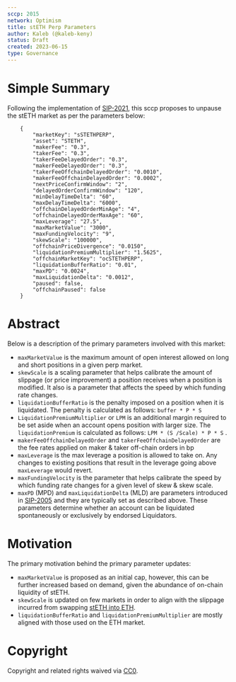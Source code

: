 ```yaml
---
sccp: 2015
network: Optimism
title: stETH Perp Parameters
author: Kaleb (@kaleb-keny)
status: Draft
created: 2023-06-15
type: Governance
---
```


# Simple Summary

Following the implementation of [SIP-2021](https://sips.synthetix.io/sips/sip-2021/), this sccp proposes to unpause the stETH market as per the parameters below:

```
	{
		"marketKey": "sSTETHPERP",
		"asset": "STETH",
		"makerFee": "0.3",
		"takerFee": "0.3",
		"takerFeeDelayedOrder": "0.3",
		"makerFeeDelayedOrder": "0.3",
		"takerFeeOffchainDelayedOrder": "0.0010",
		"makerFeeOffchainDelayedOrder": "0.0002",
		"nextPriceConfirmWindow": "2",
		"delayedOrderConfirmWindow": "120",
		"minDelayTimeDelta": "60",
		"maxDelayTimeDelta": "6000",
		"offchainDelayedOrderMinAge": "4",
		"offchainDelayedOrderMaxAge": "60",
		"maxLeverage": "27.5",
		"maxMarketValue": "3000",
		"maxFundingVelocity": "9",
		"skewScale": "100000",
		"offchainPriceDivergence": "0.0150",
		"liquidationPremiumMultiplier": "1.5625",
		"offchainMarketKey": "ocSTETHPERP",
		"liquidationBufferRatio": "0.01",
		"maxPD": "0.0024",
		"maxLiquidationDelta": "0.0012",
		"paused": false,
		"offchainPaused": false
	}
```

# Abstract

Below is a description of the primary parameters involved with this market:
- `maxMarketValue` is the maximum amount of open interest allowed on long and short positions in a given perp market.
- `skewScale` is a scaling parameter that helps calibrate the amount of slippage (or price improvement) a position receives when a position is modified. It also is a parameter that affects the speed by which funding rate changes.
- `liquidationBufferRatio` is the penalty imposed on a position when it is liquidated. The penalty is calculated as follows: `buffer * P * S`
- `LiquidationPremiumMultiplier` or `LPM` is an additional margin required to be set aside when an account opens position with larger size. The `liquidationPremium` is calculated as follows: `LPM * (S /Scale) * P * S` .
- `makerFeeOffchainDelayedOrder` and `takerFeeOffchainDelayedOrder` are the fee rates applied on maker & taker off-chain orders in bp
- `maxLeverage` is the max leverage a position is allowed to take on. Any changes to existing positions that result in the leverage going above `maxLeverage` would revert.
- `maxFundingVelocity` is the parameter that helps calibrate the speed by which funding rate changes for a given level of skew & skew scale.
- `maxPD` (MPD) and `maxLiquidationDelta` (MLD) are parameters introduced  in [SIP-2005](https://sips.synthetix.io/sips/sip-2005/) and they are typically set as described above. These parameters determine whether an account can be liquidated spontaneously or exclusively by endorsed Liquidators.


# Motivation

The primary motivation behind the primary parameter updates:
- `maxMarketValue` is proposed as an initial cap, however, this can be further increased based on demand, given the abundance of on-chain liquidity of stETH.
- `skewScale` is updated on few markets in order to align with the slippage incurred from swapping [stETH into ETH](https://curve.fi/#/ethereum/pools/steth/swap).
- `liquidationBufferRatio` and `liquidationPremiumMultiplier` are mostly aligned with those used on the ETH market.

# Copyright

Copyright and related rights waived via [CC0](https://creativecommons.org/publicdomain/zero/1.0/).
